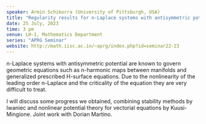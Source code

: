 ```yaml
---
speaker: Armin Schikorra (University of Pittsburgh, USA)
title: "Regularity results for n-Laplace systems with antisymmetric potential"
date: 25 July, 2023
time: 3 pm
venue: LH-1, Mathematics Department
series: "APRG Seminar"
website: http://math.iisc.ac.in/~aprg/index.php?id=seminar22-23
---
```


n-Laplace systems with antisymmetric potential are known to govern
geometric equations such as n-harmonic maps between manifolds and
generalized prescribed H-surface equations. Due to the nonlinearity of
the leading order n-Laplace and the criticality of the equation they
are very difficult to treat.

I will discuss some progress we obtained, combining stability methods
by Iwaniec and nonlinear potential theory for vectorial equations by
Kuusi-Mingione. Joint work with Dorian Martino.
